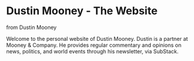 # Dustin Mooney - The Website
from Dustin Mooney

Welcome to the personal website of Dustin Mooney. Dustin is a partner at Mooney & Company. He provides regular commentary and opinions on news, politics, and world events through his newsletter, via SubStack.
